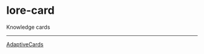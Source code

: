 # lore-card
Knowledge cards

***

[AdaptiveCards](https://github.com/13f/lore-card/wiki/Adaptive-Cards)

